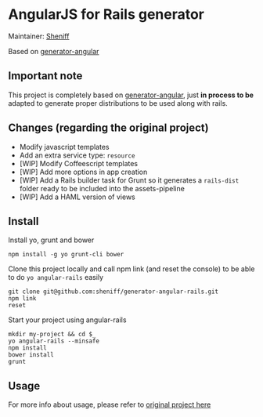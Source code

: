 # AngularJS for Rails generator

Maintainer: [Sheniff](https://github.com/sheniff)

Based on [generator-angular](https://github.com/yeoman/generator-angular)

## Important note

This project is completely based on [generator-angular](https://github.com/yeoman/generator-angular), just **in process to be** adapted to generate proper distributions to be used along with rails.

## Changes (regarding the original project)
* Modify javascript templates
* Add an extra service type: `resource`
* [WIP] Modify Coffeescript templates
* [WIP] Add more options in app creation
* [WIP] Add a Rails builder task for Grunt so it generates a `rails-dist` folder ready to be included into the assets-pipeline
* [WIP] Add a HAML version of views

## Install

Install yo, grunt and bower
```
npm install -g yo grunt-cli bower
```
Clone this project locally and call npm link (and reset the console) to be able to do `yo angular-rails` easily
```
git clone git@github.com:sheniff/generator-angular-rails.git
npm link
reset
```
Start your project using angular-rails
```
mkdir my-project && cd $_
yo angular-rails --minsafe
npm install
bower install
grunt
```

## Usage

For more info about usage, please refer to [original project here](https://github.com/yeoman/generator-angular)
